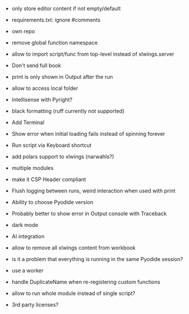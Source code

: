 - only store editor content if not empty/default
- requirements.txt: ignore #comments
- own repo
- remove global function namespace
- allow to import script/func from top-level instead of xlwings.server

- Don't send full book
- print is only shown in Output after the run
- allow to access local folder
- Intellisense with Pyright?
- black formatting (ruff currently not supported)
- Add Terminal

- Show error when initial loading fails instead of spinning forever
- Run script via Keyboard shortcut
- add polars support to xlwings (narwahls?)
- multiple modules
- make it CSP Header compliant
- Flush logging between runs, weird interaction when used with print
- Ability to choose Pyodide version
- Probably better to show error in Output console with Traceback
- dark mode
- AI integration
- allow to remove all xlwings content from workbook
- is it a problem that everything is running in the same Pyodide session?
- use a worker
- handle DuplicateName when re-registering custom functions
- allow to run whole module instead of single script?
- 3rd party licenses?
